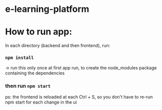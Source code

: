 # e-learning-platform

# How to run app:

In each directory (backend and then frontend), run:

### `npm install` 
-> run this only once at first app run, to create the node_modules package containing the dependencies

### then run `npm start`

ps: the frontend is reloaded at each Ctrl + S, so you don't have to re-run npm start for each change in the ui
